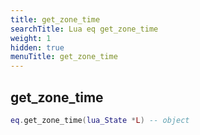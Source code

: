 ```yaml
---
title: get_zone_time
searchTitle: Lua eq get_zone_time
weight: 1
hidden: true
menuTitle: get_zone_time
---
```

## get_zone_time
```lua
eq.get_zone_time(lua_State *L) -- object
```